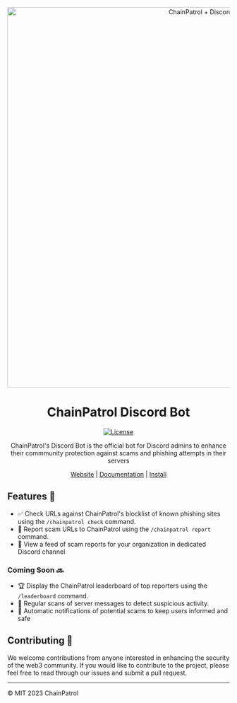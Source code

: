 <div align="center">

<img width="860" alt="ChainPatrol + Discord" src="https://user-images.githubusercontent.com/8302959/230222279-86f4fc9a-5fe5-4d23-affb-4b706bf963a1.png">

# ChainPatrol Discord Bot

[![License](https://img.shields.io/badge/License-MIT-blue.svg)](https://opensource.org/licenses/MIT)

ChainPatrol's Discord Bot is the official bot for Discord admins to
enhance their commmunity protection against scams and phishing attempts in their
servers

[Website](https://chainpatrol.io/bot) | [Documentation](https://chainpatrol.io/docs/general/discord-bot) | [Install](https://chainpatrol.io/bot/install)

</div>

## Features :rocket:

- :white_check_mark: Check URLs against ChainPatrol's blocklist of known
  phishing sites using the `/chainpatrol check` command.
- :police_car: Report scam URLs to ChainPatrol using the `/chainpatrol report`
  command.
- :scroll: View a feed of scam reports for your organization in dedicated Discord channel

### Coming Soon :soon:

- :trophy: Display the ChainPatrol leaderboard of top reporters using the
  `/leaderboard` command.
- :eyes: Regular scans of server messages to detect suspicious activity.
- :triangular_flag_on_post: Automatic notifications of potential scams to keep
  users informed and safe

## Contributing :raised_hands:

We welcome contributions from anyone interested in enhancing the security of the
web3 community. If you would like to contribute to the project, please feel free
to read through our issues and submit a pull request.

---

©️ MIT 2023 ChainPatrol
